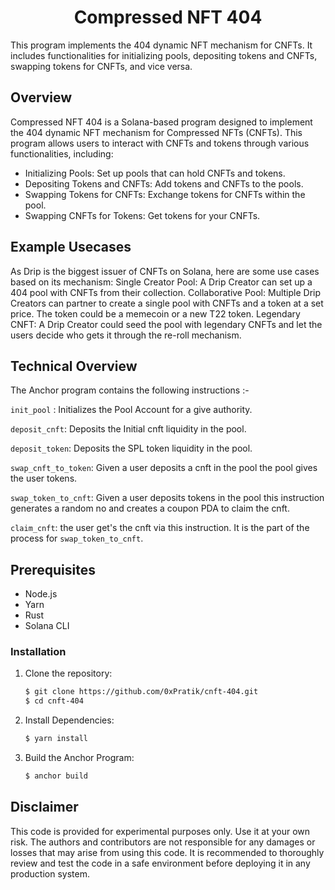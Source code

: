 <h1 align="center">
  Compressed NFT 404
</h1>
<p>
  This program implements the 404 dynamic NFT mechanism for CNFTs. It includes functionalities for initializing pools, depositing tokens and CNFTs, swapping tokens for CNFTs, and vice versa.
</p>

## Overview

Compressed NFT 404 is a Solana-based program designed to implement the 404 dynamic NFT mechanism for Compressed NFTs (CNFTs). This program allows users to interact with CNFTs and tokens through various functionalities, including:

- Initializing Pools: Set up pools that can hold CNFTs and tokens.
- Depositing Tokens and CNFTs: Add tokens and CNFTs to the pools.
- Swapping Tokens for CNFTs: Exchange tokens for CNFTs within the pool.
- Swapping CNFTs for Tokens: Get tokens for your CNFTs.

## Example Usecases

As Drip is the biggest issuer of CNFTs on Solana, here are some use cases based on its mechanism:
Single Creator Pool: A Drip Creator can set up a 404 pool with CNFTs from their collection.
Collaborative Pool: Multiple Drip Creators can partner to create a single pool with CNFTs and a token at a set price. The token could be a memecoin or a new T22 token.
Legendary CNFT: A Drip Creator could seed the pool with legendary CNFTs and let the users decide who gets it through the re-roll mechanism.

## Technical Overview

The Anchor program contains the following instructions :-

`init_pool` : Initializes the Pool Account for a give authority.

`deposit_cnft`: Deposits the Initial cnft liquidity in the pool.

`deposit_token`: Deposits the SPL token liquidity in the pool.

`swap_cnft_to_token`: Given a user deposits a cnft in the pool the pool gives the user tokens.

`swap_token_to_cnft`: Given a user deposits tokens in the pool this instruction generates a random no and creates a coupon PDA to claim the cnft.

`claim_cnft`: the user get's the cnft via this instruction. It is the part of the process for `swap_token_to_cnft`.

## Prerequisites

- Node.js
- Yarn
- Rust
- Solana CLI
   
### Installation

1. Clone the repository:
   ```bash
   $ git clone https://github.com/0xPratik/cnft-404.git
   $ cd cnft-404
   ```
2. Install Dependencies:
   ```bash
   $ yarn install
   ```
4. Build the Anchor Program:
   ```bash
   $ anchor build
   ```

## Disclaimer

This code is provided for experimental purposes only. Use it at your own risk. The authors and contributors are not responsible for any damages or losses that may arise from using this code. It is recommended to thoroughly review and test the code in a safe environment before deploying it in any production system.

